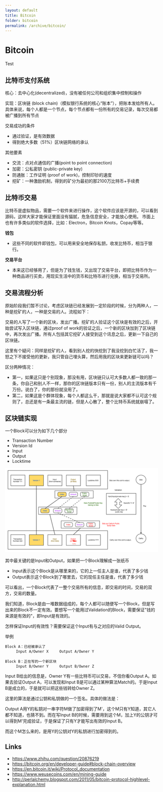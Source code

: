 ```yaml
---
layout: default
title: Bitcoin
folder: bitcoin
permalink: /archive/bitcoin/
---
```


# Bitcoin

Test

## 比特币支付系统

核心：去中心化(decentralized)，没有被任何公司和组织集中控制和操作

实现：区块链 (block chain)（模拟银行系统的核心“账本”），把账本发给所有人。具体来说，每个人都是一个节点，每个节点都有一份所有的交易记录，每次交易都被广播到所有节点

交易成功的条件
- 通过验证，是有效数据
- 得到绝大多数（51%）区块链网络的承认

其他要素
- 交流：点对点通信的广播(point to point connection)
- 加密：公私密钥 (public-private key)
- 防通胀：工作证明 (proof of work)，控制印钞的速度
- 挖矿：一种激励机制，得到的矿分为最初的那2100万比特币+手续费

## 比特币交易

比特币是虚拟物品，需要一个软件来进行操作，这个软件应该是开源的，可以看到源码，这样大家才能保证里面没有猫腻，危急信息安全，才能放心使用。
市面上也有许多类似的软件选择，比如：Electron，Bitcoin Knots，Copay等等。

**钱包**
- 这些不同的软件即钱包，可以用来安全地保存私钥，收发比特币，相当于银行。

**交易平台**
- 本来这已经够用了，但是为了钱生钱，又出现了交易平台，即把比特币作为一种商品进行买卖，用现实生活中的货币和比特币进行兑换，相当于交易所。

## 交易流程分析

原始阶段我们暂不讨论，考虑区块链已经发展到一定阶段的时候，分为两种人，一种是挖矿的人，一种是交易的人。流程如下：

交易的人写了一个新的区块，发出广播。挖矿的人验证这个区块是有效的之后，开始尝试写入区块链，通过proof of work的验证之后，一个新的区块加到了区块链中，再次发出广播。所有人包括其它挖矿人接受到这个讯息之后，更新一下自己的区块链。

这里有个疑问：同样是挖矿的人，看到别人挖的快挖到了我没挖到白忙活了，我一怒之下不接受他的更新，我只管自己埋头算，然后用我的区块来更新链可以吗？

区分两种情况：
- 第一，如果这只是个别现象，那没有用，区块链只认可大多数人都一致的那一条，你自己和别人不一样，那你的区块链版本只有一份，别人的主流版本有千万份。说白了，你的那份就没用了。
- 第二，如果这是个群体现象，每个人都这么干，那就是说大家都不认可这个规则了，总还是有一条最主流的链，但是人心散了，整个比特币系统就崩塌了。

## 区块链实现

一个Block可以分为如下几个部分
- Transaction Number
- Version Id
- Input
- Output
- Locktime

![bitcoin](img/bitcoin.png)

其中最关键的是Input和Output，如果把一个Block理解成一张纸币
- Input表示这个Block是从哪里来的，它的上一任主人是谁，代表了多少钱
- Output表示这个Block到了哪里去，它的现任主任是谁，代表了多少钱

可以看出，一个Block代表了一整个交易所有的信息，即交易的时间，交易的双方，交易的数量。

我们知道，Block是由一堆数据组成的，每个人都可以随便写一个Block，但是写出来的Block不一定有效。要想写一个能用过Validation的Block，需要保证"钱的来源是有效的"，即Input是有效的。

怎样保证Input的有效性？需要保证这个Input有与之对应的Valid Output。

举例

~~~
Block A：已经被承认了
     Input A/Owner X     Output A/Owner Y

Block B：正在写的一个新区块
     Input B/Owner Y     Output B/Owner Z
~~~

Input B给出的信息是，Owner Y有一些比特币可以交易，不信你看Output A。如果去验证Output A，可以发现和Input B是可以通过某种算法Match的。于是Input B是成立的，于是就可以把这些钱转给Owner Z。

这里的算法是通过公钥和私钥做的一个签名。具体的做法是：

Output A用Y的私钥对一串字符M做了加密得到了M'，这个M只有Y知道，其它人都不知道，也猜不到。而在写Input B的时候，需要用到这个M，加上Y的公钥才可以得到M'完成验证，于是保证了只有Y才能写出有效的Input B。

而这个M怎么来的，是用Y的公钥对Y的私钥进行加密得到的。

## Links

- <https://www.zhihu.com/question/20876219>
- <https://bitcoin.org/en/developer-guide#block-chain-overview>
- <https://en.bitcoin.it/wiki/Protocol_documentation>
- <https://www.weusecoins.com/en/mining-guide>
- <http://perlalchemy.blogspot.com/2011/05/bitcoin-protocol-highlevel-explanation.html>
